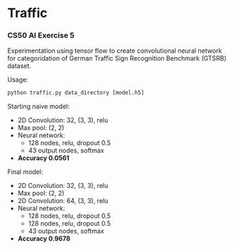 # Traffic

### CS50 AI Exercise 5

Experimentation using tensor flow to create convolutional neural network for categoridation of German Traffic Sign Recognition Benchmark (GTSRB) dataset.

Usage:
```python
python traffic.py data_directory [model.h5]
```

Starting naive model:
- 2D Convolution: 32, (3, 3), relu
- Max pool: (2, 2)
- Neural network:
  - 128 nodes, relu, dropout 0.5
  - 43 output nodes, softmax
- **Accuracy 0.0561**

Final model:
- 2D Convolution: 32, (3, 3), relu
- Max pool: (2, 2)
- 2D Convolution: 64, (3, 3), relu
- Neural network:
  - 128 nodes, relu, dropout 0.5
  - 128 nodes, relu, dropout 0.5
  - 43 output nodes, softmax
- **Accuracy 0.9678**